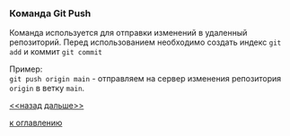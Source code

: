 ### Команда Git Push  
Команда используется для отправки изменений в удаленный репозиторий. Перед использованием необходимо создать индекс `git add` и коммит `git commit`

Пример:  
`git push origin main` - отправляем на сервер изменения репозитория `origin` в ветку `main`.  

[<<назад](./gitbranch.md)     [дальше>>](./gitstatus.md)  



[к оглавлению](./readme.md)